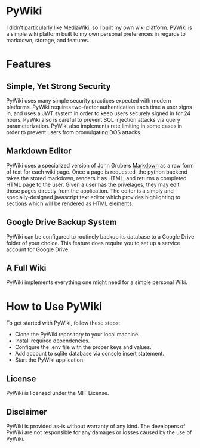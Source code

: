 # PyWiki
I didn't particularly like MediaWiki, so I built my own wiki platform. PyWiki is a simple wiki platform built to my own personal preferences in regards to markdown, storage, and features.

# Features
## Simple, Yet Strong Security
PyWiki uses many simple security practices expected with modern platforms. PyWiki requires two-factor authentication each time a user signs in, and uses a JWT system in order to keep users securely signed in for 24 hours. PyWiki also is careful to prevent SQL injection attacks via query parameterization. PyWiki also implements rate limiting in some cases in order to prevent users from promulgating DOS attacks.

## Markdown Editor
PyWiki uses a specialized version of John Grubers [Markdown](https://daringfireball.net/projects/markdown/syntax) as a raw form of text for each wiki page. Once a page is requested, the python backend takes the stored markdown, renders it as HTML, and returns a completed HTML page to the user. Given a user has the privelages, they may edit those pages directly from the application. The editor is a simply and specially-designed javascript text editor which provides highlighting to sections which will be rendered as HTML elements.

## Google Drive Backup System
PyWiki can be configured to routinely backup its database to a Google Drive folder of your choice. This feature does require you to set up a service account for Google Drive.

## A Full Wiki
PyWiki implements everything one might need for a simple personal Wiki.

# How to Use PyWiki
To get started with PyWiki, follow these steps:

- Clone the PyWiki repository to your local machine.
- Install required dependencies.
- Configure the .env file with the proper keys and values.
- Add account to sqlite database via console insert statement.
- Start the PyWiki application.

## License
PyWiki is licensed under the MIT License.

## Disclaimer
PyWiki is provided as-is without warranty of any kind. The developers of PyWiki are not responsible for any damages or losses caused by the use of PyWiki.
